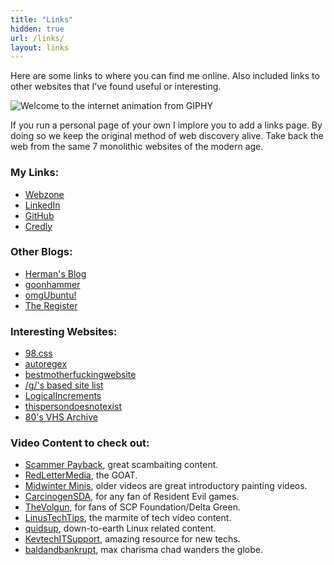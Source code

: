 ```yaml
---
title: "Links"
hidden: true
url: /links/
layout: links
---
```


Here are some links to where you can find me online. Also included links to other websites that I've found useful or interesting.

![Welcome to the internet animation from GIPHY](/img/internet.webp "gif")

If you run a personal page of your own I implore you to add a links page. By doing so we keep the original method of web discovery alive. Take back the web from the same 7 monolithic websites of the modern age.

### My Links:
- [Webzone](/)
- [LinkedIn](https://www.linkedin.com/in/josephsfleet/)
- [GitHub](https://github.com/wizardfree)
- [Credly](https://www.credly.com/users/joseph-fleet/badges)

### Other Blogs:
- [Herman's Blog](https://herman.bearblog.dev/blog)
- [goonhammer](https://www.goonhammer.com/)
- [omgUbuntu!](https://www.omgubuntu.co.uk/)
- [The Register](https://www.theregister.com/)

### Interesting Websites:
- [98.css](https://jdan.github.io/98.css)
- [autoregex](https://www.autoregex.xyz/)
- [bestmotherfuckingwebsite](https://bestmotherfucking.website/)
- [/g/'s based site list](https://sites.lainx.org/)
- [LogicalIncrements](https://www.logicalincrements.com/)
- [thispersondoesnotexist](https://www.thispersondoesnotexist.com/)
- [80's VHS Archive](https://archive.org/details/vhsvault)

### Video Content to check out:
- [Scammer Payback](https://www.youtube.com/@ScammerPayback), great scambaiting content.
- [RedLetterMedia](https://www.youtube.com/@RedLetterMedia), the GOAT.
- [Midwinter Minis](https://www.youtube.com/@MidwinterMinis), older videos are great introductory painting videos.
- [CarcinogenSDA](https://www.youtube.com/@CarcinogenSDA), for any fan of Resident Evil games.
- [TheVolgun](https://www.youtube.com/@TheVolgun), for fans of SCP Foundation/Delta Green.
- [LinusTechTips](https://www.youtube.com/@LinusTechTips), the marmite of tech video content.
- [quidsup](https://www.youtube.com/@quidsup), down-to-earth Linux related content.
- [KevtechITSupport](https://www.youtube.com/@KevtechITSupport), amazing resource for new techs.
- [baldandbankrupt](https://www.youtube.com/@baldandbankrupt), max charisma chad wanders the globe.